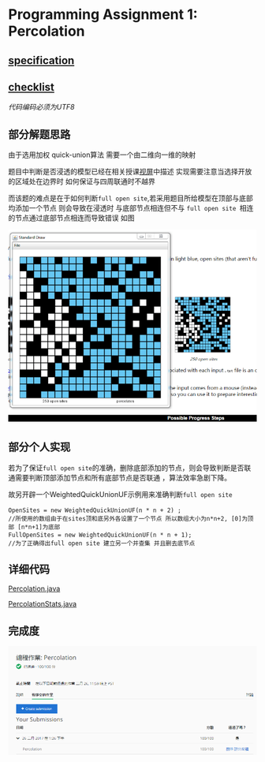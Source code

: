 # Programming Assignment 1: Percolation

## [specification](http://coursera.cs.princeton.edu/algs4/assignments/percolation.html)

## [checklist](http://coursera.cs.princeton.edu/algs4/checklists/percolation.html)

*代码编码必须为UTF8*

## 部分解题思路
由于选用加权 quick-union算法 需要一个由二维向一维的映射

题目中判断是否浸透的模型已经在相关授课[视屏]()中描述  实现需要注意当选择开放的区域处在边界时 如何保证与四周联通时不越界

而该题的难点是在于如何判断`full open site`,若采用题目所给模型在顶部与底部均添加一个节点  则会导致在浸透时  与底部节点相连但不与 `full open site `相连的节点通过底部节点相连而导致错误 如图

![错误的情况](PA1.01.png)

## 部分个人实现

若为了保证`full open site`的准确，删除底部添加的节点，则会导致判断是否联通需要判断顶部添加节点和所有底部节点是否联通 ，算法效率急剧下降。

故另开辟一个WeightedQuickUnionUF示例用来准确判断`full open site`

    OpenSites = new WeightedQuickUnionUF(n * n + 2) ;
    //所使用的数组由于在sites顶和底另外各设置了一个节点 所以数组大小为n*n+2, [0]为顶部 [n*n+1]为底部
    FullOpenSites = new WeightedQuickUnionUF(n * n + 1);
    //为了正确得出full open site 建立另一个并查集 并且删去底节点

## 详细代码
  [Percolation.java](代码/Percolation.java)

  [PercolationStats.java](代码/PercolationStats.java)
  

## 完成度
![作业提交](PA1.02.png)